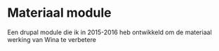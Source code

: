 # Materiaal module
Een drupal module die ik in 2015-2016 heb ontwikkeld om de materiaal werking van Wina te verbetere
